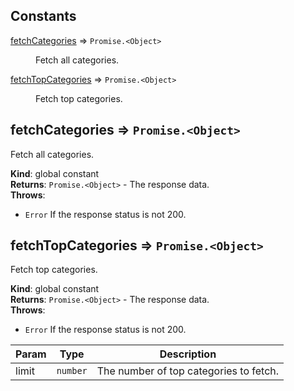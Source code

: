 ## Constants

<dl>
<dt><a href="#fetchCategories">fetchCategories</a> ⇒ <code>Promise.&lt;Object&gt;</code></dt>
<dd><p>Fetch all categories.</p>
</dd>
<dt><a href="#fetchTopCategories">fetchTopCategories</a> ⇒ <code>Promise.&lt;Object&gt;</code></dt>
<dd><p>Fetch top categories.</p>
</dd>
</dl>

<a name="fetchCategories"></a>

## fetchCategories ⇒ <code>Promise.&lt;Object&gt;</code>
Fetch all categories.

**Kind**: global constant  
**Returns**: <code>Promise.&lt;Object&gt;</code> - The response data.  
**Throws**:

- <code>Error</code> If the response status is not 200.

<a name="fetchTopCategories"></a>

## fetchTopCategories ⇒ <code>Promise.&lt;Object&gt;</code>
Fetch top categories.

**Kind**: global constant  
**Returns**: <code>Promise.&lt;Object&gt;</code> - The response data.  
**Throws**:

- <code>Error</code> If the response status is not 200.


| Param | Type | Description |
| --- | --- | --- |
| limit | <code>number</code> | The number of top categories to fetch. |

